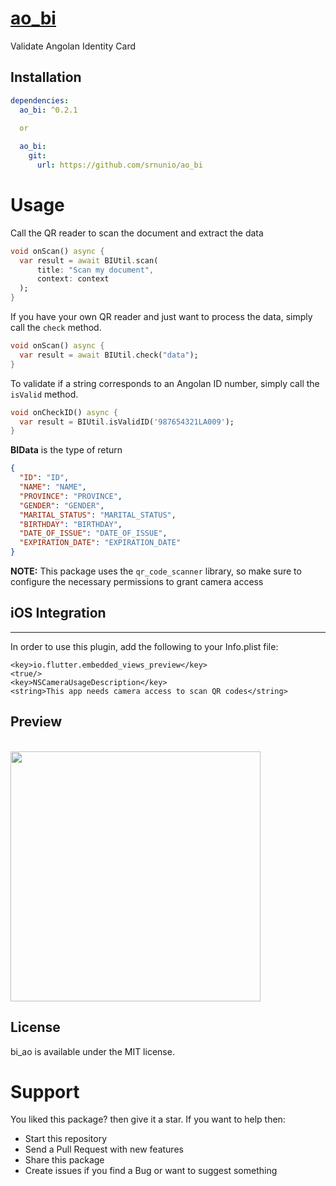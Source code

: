 # [ao_bi](https://pub.dev/packages/ao_bi)

Validate Angolan Identity Card

## Installation

```yaml
dependencies:
  ao_bi: ^0.2.1
  
  or

  ao_bi:
    git:
      url: https://github.com/srnunio/ao_bi
```

# Usage

Call the QR reader to scan the document and extract the data
```dart
void onScan() async {
  var result = await BIUtil.scan(
      title: "Scan my document", 
      context: context
  );
}
```

If you have your own QR reader and just want to process the data, simply call the ```check``` method.
```dart
void onScan() async {
  var result = await BIUtil.check("data");
}
```
To validate if a string corresponds to an Angolan ID number, simply call the ```isValid``` method.

```dart
void onCheckID() async {
  var result = BIUtil.isValidID('987654321LA009');
}
```

**BIData** is the type of return

```json
{
  "ID": "ID",
  "NAME": "NAME",
  "PROVINCE": "PROVINCE",
  "GENDER": "GENDER",
  "MARITAL_STATUS": "MARITAL_STATUS",
  "BIRTHDAY": "BIRTHDAY",
  "DATE_OF_ISSUE": "DATE_OF_ISSUE",
  "EXPIRATION_DATE": "EXPIRATION_DATE"
}
```

**NOTE:** This package uses the ```qr_code_scanner``` library, so make sure to configure the necessary permissions to grant camera access

## iOS Integration
***
In order to use this plugin, add the following to your Info.plist file:

```
<key>io.flutter.embedded_views_preview</key>
<true/>
<key>NSCameraUsageDescription</key>
<string>This app needs camera access to scan QR codes</string>
```

## Preview
<br>
<img title="" src="https://github.com/srnunio/ao_bi/blob/46521bba3009c85416e8335a759d2959059d6e41/preview.gif?raw=true" alt="" width="400">
</br>

## License

bi_ao is available under the MIT license.

# Support

You liked this package? then give it a star. If you want to help then:

* Start this repository
* Send a Pull Request with new features
* Share this package
* Create issues if you find a Bug or want to suggest something
